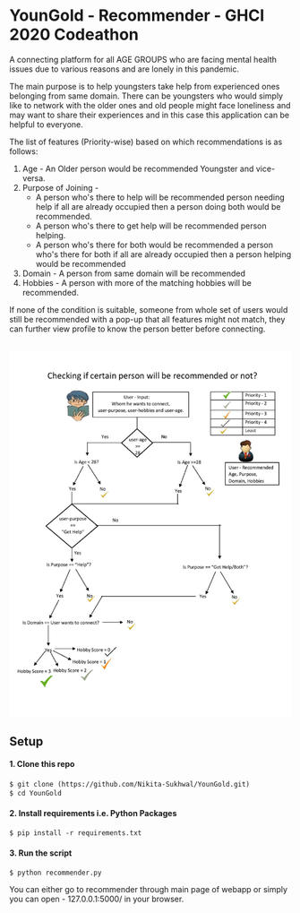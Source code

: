 # YounGold - Recommender - GHCI 2020 Codeathon
A connecting platform for all AGE GROUPS who are facing mental health issues due to various reasons and are lonely in this pandemic.

The main purpose is to help youngsters take help from experienced ones belonging from same domain. There can be youngsters who would simply like to network with the older ones and old people might face loneliness and may want to share their experiences and in this case this application can be helpful to everyone.

The list of features (Priority-wise) based on which recommendations is as follows:
<ol>
  <li> Age - An Older person would be recommended Youngster and vice-versa.</li>
  <li> Purpose of Joining -  <ul><li>A person who's there to help will be recommended person needing help if all are already occupied then a person doing both would be recommended.</li>
                                 <li>A person who's there to get help will be recommended person helping.</li>
                                 <li>A person who's there for both would be recommended a person who's there for both if all are already occupied then a person helping would be recommended</li></ul>
  <li> Domain - A person from same domain will be recommended </li>
  <li> Hobbies - A person with more of the matching hobbies will be recommended. </li>
  </ol>
If none of the condition is suitable, someone from whole set of users would still be recommended with a pop-up that all features might not match, they can further view profile to know the person better before connecting.<br></br>
<p>
    <img src="/Flow-chart.jpg"  />
</p>

## Setup
#### 1. Clone this repo
```
$ git clone (https://github.com/Nikita-Sukhwal/YounGold.git)
$ cd YounGold
```

#### 2. Install requirements i.e. Python Packages
```
$ pip install -r requirements.txt
```
#### 3. Run the script
```
$ python recommender.py
```
You can either go to recommender through main page of webapp or simply you can open - 127.0.0.1:5000/ in your browser.





